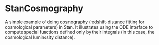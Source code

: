 # StanCosmography
A simple example of doing cosmography (redshift-distance fitting for cosmological parameters) in Stan.  It illustrates using the ODE interface to compute special functions defined only by their integrals (in this case, the cosmological luminosity distance).
